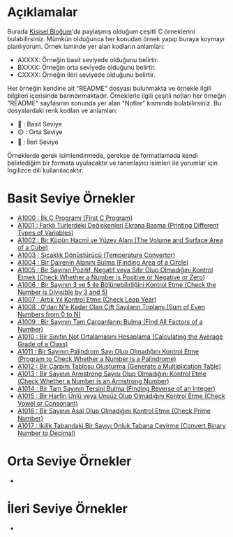 # Açıklamalar
<p>Burada <a href="https://www.mustafayemural.com">Kişisel Bloğum</a>'da paylaşmış olduğum çeşitli C örneklerini bulabilirsiniz. Mümkün olduğunca her konudan örnek yapıp buraya koymayı planlıyorum. Örnek isminde yer alan kodların anlamları:</p>

- AXXXX: Örneğin basit seviyede olduğunu belirtir.
- BXXXX: Örneğin orta seviyede olduğunu belirtir.
- CXXXX: Örneğin ileri seviyede olduğunu belirtir.

<p>Her örneğin kendine ait "README" dosyası bulunmakta ve örnekle ilgili bilgileri içerisinde barındırmaktadır. Örneklerle ilgili çeşitli notları her örneğin "README" sayfasının sonunda yer alan "Notlar" kısmında bulabilirsiniz. Bu dosyalardaki renk kodları ve anlamları:</p>

- :large_blue_circle: : Basit Seviye
- :yellow_circle: : Orta Seviye
- :red_circle: : İleri Seviye

<p>Örneklerde gerek isimlendirmede, gerekse de formatlamada kendi belirlediğim bir formata uyulacaktır ve tanımlayıcı isimleri ile yorumlar için İngilizce dili kullanılacaktır.</p>

# Basit Seviye Örnekler
- <a href="https://github.com/myemural/C-Examples/tree/master/Examples/A1000">A1000 : İlk C Programı (First C Program)</a>
- <a href="https://github.com/myemural/C-Examples/tree/master/Examples/A1001">A1001 : Farklı Türlerdeki Değişkenleri Ekrana Basma (Printing Different Types of Variables)</a>
- <a href="https://github.com/myemural/C-Examples/tree/master/Examples/A1002">A1002 : Bir Küpün Hacmi ve Yüzey Alanı (The Volume and Surface Area of a Cube)</a>
- <a href="https://github.com/myemural/C-Examples/tree/master/Examples/A1003">A1003 : Sıcaklık Dönüştürücü (Temperature Convertor)</a>
- <a href="https://github.com/myemural/C-Examples/tree/master/Examples/A1004">A1004 : Bir Dairenin Alanını Bulma (Finding Area of a Circle)</a>
- <a href="https://github.com/myemural/C-Examples/tree/master/Examples/A1005">A1005 : Bir Sayının Pozitif, Negatif veya Sıfır Olup Olmadığını Kontrol Etmek (Check Whether a Number is Positive or Negative or Zero)</a>
- <a href="https://github.com/myemural/C-Examples/tree/master/Examples/A1006">A1006 : Bir Sayının 3 ve 5 ile Bölünebilirliğini Kontrol Etme (Check the Number is Divisible by 3 and 5)</a>
- <a href="https://github.com/myemural/C-Examples/tree/master/Examples/A1007">A1007 : Artık Yıl Kontrol Etme (Check Leap Year)</a>
- <a href="https://github.com/myemural/C-Examples/tree/master/Examples/A1008">A1008 : 0'dan N'e Kadar Olan Çift Sayıların Toplamı (Sum of Even Numbers from 0 to N)</a>
- <a href="https://github.com/myemural/C-Examples/tree/master/Examples/A1009">A1009 : Bir Sayının Tam Çarpanlarını Bulma (Find All Factors of a Number)</a>
- <a href="https://github.com/myemural/C-Examples/tree/master/Examples/A1010">A1010 : Bir Sınıfın Not Ortalamasını Hesaplama (Calculating the Average Grade of a Class)</a>
- <a href="https://github.com/myemural/C-Examples/tree/master/Examples/A1011">A1011 : Bir Sayının Palindrom Sayı Olup Olmadığını Kontrol Etme (Program to Check Whether a Number is a Palindrome)</a>
- <a href="https://github.com/myemural/C-Examples/tree/master/Examples/A1012">A1012 : Bir Çarpım Tablosu Oluşturma (Generate a Multiplication Table)</a>
- <a href="https://github.com/myemural/C-Examples/tree/master/Examples/A1013">A1013 : Bir Sayının Armstrong Sayısı Olup Olmadığını Kontrol Etme (Check Whether a Number is an Armstrong Number)</a>
- <a href="https://github.com/myemural/C-Examples/tree/master/Examples/A1014">A1014 : Bir Tam Sayının Tersini Bulma (Finding Reverse of an Integer)</a>
- <a href="https://github.com/myemural/C-Examples/tree/master/Examples/A1015">A1015 : Bir Harfin Ünlü veya Ünsüz Olup Olmadığını Kontrol Etme (Check Vowel or Consonant)</a>
- <a href="https://github.com/myemural/C-Examples/tree/master/Examples/A1016">A1016 : Bir Sayının Asal Olup Olmadığını Kontrol Etme (Check Prime Number)</a>
- <a href="https://github.com/myemural/C-Examples/tree/master/Examples/A1017">A1017 : İkilik Tabandaki Bir Sayıyı Onluk Tabana Çevirme (Convert Binary Number to Decimal)</a>

# Orta Seviye Örnekler
- 

# İleri Seviye Örnekler
- 
